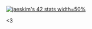 <!---
AchioteTory/AchioteTory is a ✨ special ✨ repository because its `README.md` (this file) appears on your GitHub profile.
You can click the Preview link to take a look at your changes.
--->

[![jaeskim's 42 stats](https://badge42.herokuapp.com/api/stats/atory?privacyEmail=true) width=50%](https://github.com/JaeSeoKim/badge42)

<3
